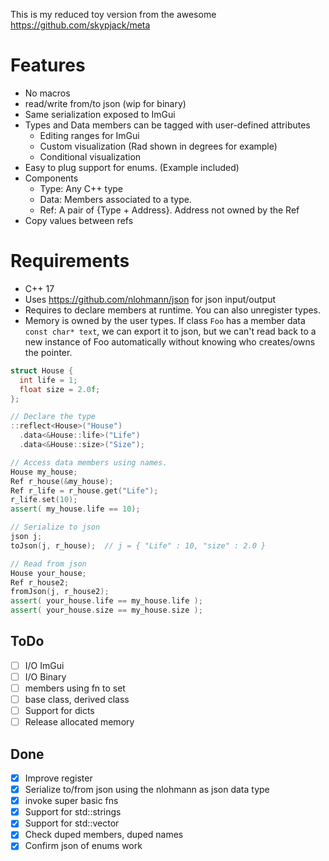 This is my reduced toy version from the awesome https://github.com/skypjack/meta

# Features
- No macros
- read/write from/to json (wip for binary)
- Same serialization exposed to ImGui
- Types and Data members can be tagged with user-defined attributes
  - Editing ranges for ImGui
  - Custom visualization (Rad shown in degrees for example)
  - Conditional visualization
- Easy to plug support for enums. (Example included)
- Components
  - Type: Any C++ type
  - Data: Members associated to a type.
  - Ref: A pair of {Type + Address}. Address not owned by the Ref
- Copy values between refs

# Requirements
- C++ 17
- Uses https://github.com/nlohmann/json for json input/output
- Requires to declare members at runtime. You can also unregister types.
- Memory is owned by the user types. If class `Foo` has a member data `const char* text`, we can export
  it to json, but we can't read back to a new instance of Foo automatically without knowing who creates/owns 
  the pointer.


```cpp
struct House {
  int life = 1;
  float size = 2.0f;
};

// Declare the type
::reflect<House>("House")
  .data<&House::life>("Life")
  .data<&House::size>("Size");

// Access data members using names.
House my_house;
Ref r_house(&my_house);
Ref r_life = r_house.get("Life");
r_life.set(10);
assert( my_house.life == 10);

// Serialize to json
json j;
toJson(j, r_house);  // j = { "Life" : 10, "size" : 2.0 }

// Read from json
House your_house;
Ref r_house2;
fromJson(j, r_house2);
assert( your_house.life == my_house.life );
assert( your_house.size == my_house.size );

```

## ToDo

- [ ] I/O ImGui
- [ ] I/O Binary
- [ ] members using fn to set
- [ ] base class, derived class
- [ ] Support for dicts
- [ ] Release allocated memory

## Done

- [x] Improve register
- [x] Serialize to/from json using the nlohmann as json data type
- [x] invoke super basic fns
- [x] Support for std::strings
- [x] Support for std::vector
- [x] Check duped members, duped names
- [x] Confirm json of enums work
